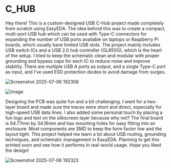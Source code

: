 # C_HUB

Hey there! This is a custom-designed USB C-Hub project made completely from scratch using EasyEDA. The idea behind this was to create a compact, multi-port USB hub which can be used with Type-C connectors for expanding the number of USB ports available on laptops or Raspberry Pi boards, which usually have limited USB slots. The project mainly includes USB switch ICs and a USB 2.0 hub controller (GL850G), which is the heart of the setup. I tried to keep the schematic clean and modular with proper grounding and bypass caps for each IC to reduce noise and improve stability. There are multiple USB A ports as output, and a single Type-C port as input, and I’ve used ESD protection diodes to avoid damage from surges.

![Screenshot 2025-07-06 192308](https://github.com/user-attachments/assets/0f83a496-f528-4a3e-aac5-8acc9ad742e6)


![image](https://github.com/user-attachments/assets/78b11d91-13f6-47e7-a67e-306d65a0e0a3)


Designing the PCB was quite fun and a bit challenging. I went for a two-layer board and made sure the traces were short and direct, especially for high-speed USB data lines. I also added some personal touch by placing a fun logo and text on the silkscreen layer because why not? The final board is 64.77mm by 34.16mm and has mounting holes for easy fitting into an enclosure. Most components are SMD to keep the form factor low and the layout tight. This project helped me learn a lot about USB routing, grounding techniques, and schematic management in EasyEDA. Planning to get this printed soon and see how it performs in real-world usage. Hope you liked the design!


![Screenshot 2025-07-06 192323](https://github.com/user-attachments/assets/36dd48fd-4cff-47ba-9bec-c72041857613)
